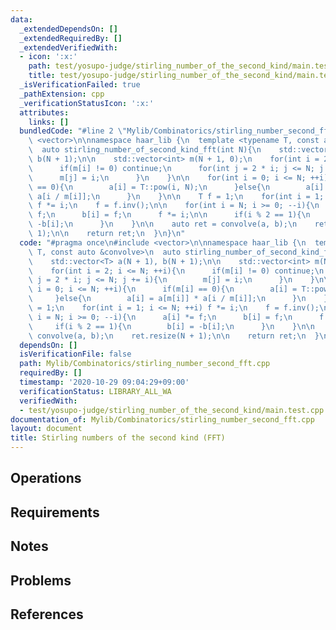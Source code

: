 ```yaml
---
data:
  _extendedDependsOn: []
  _extendedRequiredBy: []
  _extendedVerifiedWith:
  - icon: ':x:'
    path: test/yosupo-judge/stirling_number_of_the_second_kind/main.test.cpp
    title: test/yosupo-judge/stirling_number_of_the_second_kind/main.test.cpp
  _isVerificationFailed: true
  _pathExtension: cpp
  _verificationStatusIcon: ':x:'
  attributes:
    links: []
  bundledCode: "#line 2 \"Mylib/Combinatorics/stirling_number_second_fft.cpp\"\n#include\
    \ <vector>\n\nnamespace haar_lib {\n  template <typename T, const auto &convolve>\n\
    \  auto stirling_number_of_second_kind_fft(int N){\n    std::vector<T> a(N + 1),\
    \ b(N + 1);\n\n    std::vector<int> m(N + 1, 0);\n    for(int i = 2; i <= N; ++i){\n\
    \      if(m[i] != 0) continue;\n      for(int j = 2 * i; j <= N; j += i){\n  \
    \      m[j] = i;\n      }\n    }\n\n    for(int i = 0; i <= N; ++i){\n      if(m[i]\
    \ == 0){\n        a[i] = T::pow(i, N);\n      }else{\n        a[i] = a[m[i]] *\
    \ a[i / m[i]];\n      }\n    }\n\n    T f = 1;\n    for(int i = 1; i <= N; ++i)\
    \ f *= i;\n    f = f.inv();\n\n    for(int i = N; i >= 0; --i){\n      a[i] *=\
    \ f;\n      b[i] = f;\n      f *= i;\n\n      if(i % 2 == 1){\n        b[i] =\
    \ -b[i];\n      }\n    }\n\n    auto ret = convolve(a, b);\n    ret.resize(N +\
    \ 1);\n\n    return ret;\n  }\n}\n"
  code: "#pragma once\n#include <vector>\n\nnamespace haar_lib {\n  template <typename\
    \ T, const auto &convolve>\n  auto stirling_number_of_second_kind_fft(int N){\n\
    \    std::vector<T> a(N + 1), b(N + 1);\n\n    std::vector<int> m(N + 1, 0);\n\
    \    for(int i = 2; i <= N; ++i){\n      if(m[i] != 0) continue;\n      for(int\
    \ j = 2 * i; j <= N; j += i){\n        m[j] = i;\n      }\n    }\n\n    for(int\
    \ i = 0; i <= N; ++i){\n      if(m[i] == 0){\n        a[i] = T::pow(i, N);\n \
    \     }else{\n        a[i] = a[m[i]] * a[i / m[i]];\n      }\n    }\n\n    T f\
    \ = 1;\n    for(int i = 1; i <= N; ++i) f *= i;\n    f = f.inv();\n\n    for(int\
    \ i = N; i >= 0; --i){\n      a[i] *= f;\n      b[i] = f;\n      f *= i;\n\n \
    \     if(i % 2 == 1){\n        b[i] = -b[i];\n      }\n    }\n\n    auto ret =\
    \ convolve(a, b);\n    ret.resize(N + 1);\n\n    return ret;\n  }\n}\n"
  dependsOn: []
  isVerificationFile: false
  path: Mylib/Combinatorics/stirling_number_second_fft.cpp
  requiredBy: []
  timestamp: '2020-10-29 09:04:29+09:00'
  verificationStatus: LIBRARY_ALL_WA
  verifiedWith:
  - test/yosupo-judge/stirling_number_of_the_second_kind/main.test.cpp
documentation_of: Mylib/Combinatorics/stirling_number_second_fft.cpp
layout: document
title: Stirling numbers of the second kind (FFT)
---
```


## Operations

## Requirements

## Notes

## Problems

## References
